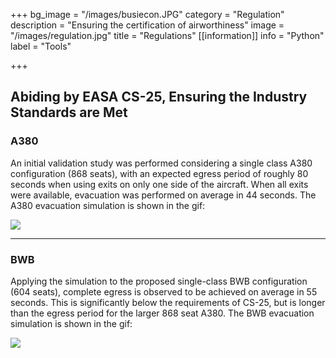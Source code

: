 +++
bg_image = "/images/busiecon.JPG"
category = "Regulation"
description = "Ensuring the certification of airworthiness"
image = "/images/regulation.jpg"
title = "Regulations"
[[information]]
info = "Python"
label = "Tools"

+++
## **Abiding by EASA CS-25, Ensuring the Industry Standards are Met**

### **A380**

An initial validation study was performed considering a single class A380 configuration (868 seats), with an expected egress period of roughly 80 seconds when using exits on only one side of the aircraft. When all exits were available, evacuation was performed on average in 44 seconds. The A380 evacuation simulation is shown in the gif:

![](/images/evac1-r2.gif)

***

### **BWB**

Applying the simulation to the proposed single-class BWB configuration (604 seats), complete egress is observed to be achieved on average in 55 seconds. This is significantly below the requirements of CS-25, but is longer than the egress period for the larger 868 seat A380. The BWB evacuation simulation is shown in the gif:

![](/images/evac-bwb3.gif)